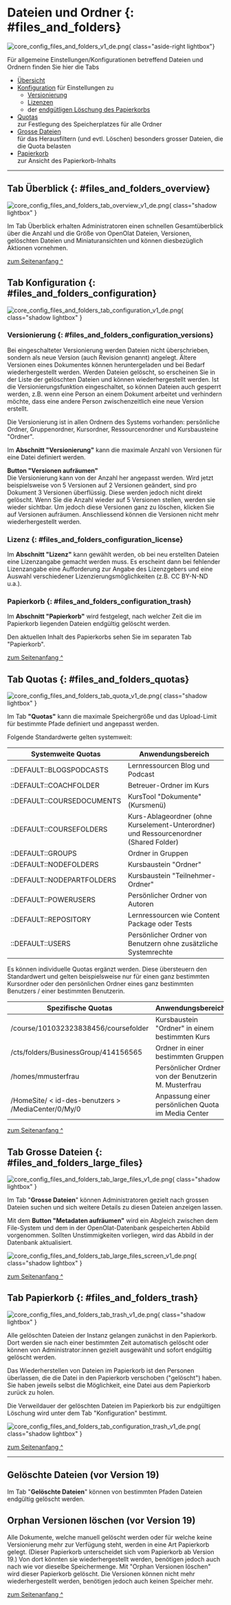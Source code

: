 # Dateien und Ordner {: #files_and_folders}

![core_config_files_and_folders_v1_de.png](assets/core_config_files_and_folders_v1_de.png){ class="aside-right lightbox"}

Für allgemeine Einstellungen/Konfigurationen betreffend Dateien und Ordnern finden Sie hier die Tabs

* [Übersicht](Files_and_Folders.de.md##files_and_folders_overview)
* [Konfiguration](#files_and_folders_configuration) für Einstellungen zu
    * [Versionierung](#files_and_folders_configuration_versions)
    * [Lizenzen](#files_and_folders_configuration_license)
    * der [endgütligen Löschung des Papierkorbs](#files_and_folders_configuration_trash)
* [Quotas](#files_and_folders_quotas)<br>zur Festlegung des Speicherplatzes für alle Ordner
* [Grosse Dateien](#files_and_folders_large_files)<br>für das Herausfiltern (und evtl. Löschen) besonders grosser Dateien, die die Quota belasten
* [Papierkorb](#files_and_folders_trash)<br>zur Ansicht des Papierkorb-Inhalts

---

## Tab Überblick {: #files_and_folders_overview}

![core_config_files_and_folders_tab_overview_v1_de.png](assets/core_config_files_and_folders_tab_overview_v1_de.png){ class="shadow lightbox" }

Im Tab Überblick erhalten Administratoren einen schnellen Gesamtüberblick über die Anzahl und die Größe von OpenOlat Dateien, Versionen, gelöschten Dateien und Miniaturansichten und können diesbezüglich Aktionen vornehmen.

[zum Seitenanfang ^](#files_and_folders)


## Tab Konfiguration {: #files_and_folders_configuration}

![core_config_files_and_folders_tab_configuration_v1_de.png](assets/core_config_files_and_folders_tab_configuration_v1_de.png){ class="shadow lightbox" }


### Versionierung {: #files_and_folders_configuration_versions}


Bei eingeschalteter Versionierung werden Dateien nicht überschrieben, sondern als neue Version (auch Revision genannt) angelegt. Ältere Versionen eines Dokumentes können heruntergeladen und bei Bedarf wiederhergestellt werden. Werden Dateien gelöscht, so erscheinen Sie in der Liste der gelöschten Dateien und können wiederhergestellt werden. Ist die Versionierungsfunktion eingeschaltet, so können Dateien auch gesperrt werden, z.B. wenn eine Person an einem Dokument arbeitet und verhindern möchte, dass eine andere Person zwischenzeitlich eine neue Version erstellt.

Die Versionierung ist in allen Ordnern des Systems vorhanden: persönliche Ordner, Gruppenordner, Kursordner, Ressourcenordner und Kursbausteine "Ordner".

Im **Abschnitt "Versionierung"** kann die maximale Anzahl von Versionen für eine Datei
definiert werden.

**Button "Versionen aufräumen"**<br>
Die Versionierung kann von der Anzahl her angepasst werden. Wird jetzt beispielsweise von 5 Versionen auf 2 Versionen geändert, sind pro Dokument 3 Versionen überflüssig. Diese werden jedoch nicht direkt gelöscht. Wenn Sie die Anzahl wieder auf 5 Versionen stellen, werden sie wieder sichtbar. Um jedoch diese Versionen ganz zu löschen, klicken Sie auf Versionen aufräumen. Anschliessend können die Versionen nicht mehr wiederhergestellt werden.

### Lizenz {: #files_and_folders_configuration_license}

Im **Abschnitt "Lizenz"** kann gewählt werden, ob bei neu erstellten Dateien eine Lizenzangabe gemacht werden muss. Es erscheint dann bei fehlender Lizenzangabe eine Aufforderung zur Angabe des Lizenzgebers und eine Auswahl verschiedener Lizenzierungsmöglichkeiten (z.B. CC BY-N-ND u.a.).


### Papierkorb {: #files_and_folders_configuration_trash}

Im **Abschnitt "Papierkorb"** wird festgelegt, nach welcher Zeit die im Papierkorb liegenden Dateien endgültig gelöscht werden.

Den aktuellen Inhalt des Papierkorbs sehen Sie im separaten Tab "Papierkorb".

[zum Seitenanfang ^](#files_and_folders)



## Tab Quotas {: #files_and_folders_quotas}

![core_config_files_and_folders_tab_quota_v1_de.png](assets/core_config_files_and_folders_tab_quota_v1_de.png){ class="shadow lightbox" }

Im Tab **"Quotas"** kann die maximale Speichergröße und das Upload-Limit für
bestimmte Pfade definiert und angepasst werden.

Folgende Standardwerte gelten systemweit:

Systemweite Quotas | Anwendungsbereich
---------|----------
::DEFAULT::BLOGSPODCASTS | Lernressourcen Blog und Podcast
::DEFAULT::COACHFOLDER | Betreuer-Ordner im Kurs
::DEFAULT::COURSEDOCUMENTS | KursTool "Dokumente" (Kursmenü)
::DEFAULT::COURSEFOLDERS | Kurs-Ablageordner (ohne Kurselement-Unterordner) und Ressourcenordner (Shared Folder)
::DEFAULT::GROUPS | Ordner in Gruppen
::DEFAULT::NODEFOLDERS | Kursbaustein "Ordner"
::DEFAULT::NODEPARTFOLDERS | Kursbaustein "Teilnehmer-Ordner"
::DEFAULT::POWERUSERS | Persönlicher Ordner von Autoren
::DEFAULT::REPOSITORY | Lernressourcen wie Content Package oder Tests
::DEFAULT::USERS | Persönlicher Ordner von Benutzern ohne zusätzliche Systemrechte

Es können individuelle Quotas ergänzt werden. Diese übersteuern den Standardwert und gelten beispielsweise nur für einen ganz bestimmten Kursordner oder den persönlichen Ordner eines ganz bestimmten Benutzers / einer bestimmten Benutzerin.


Spezifische Quotas | Anwendungsbereich
---------|----------
/course/101032323838456/coursefolder | Kursbaustein "Ordner" in einem bestimmten Kurs
/cts/folders/BusinessGroup/414156565 | Ordner in einer bestimmten Gruppen
/homes/mmusterfrau | Persönlicher Ordner von der Benutzerin M. Musterfrau
/HomeSite/ < id-des-benutzers > /MediaCenter/0/My/0 | Anpassung einer persönlichen Quota im Media Center

[zum Seitenanfang ^](#files_and_folders)



## Tab Grosse Dateien {: #files_and_folders_large_files}

![core_config_files_and_folders_tab_large_files_v1_de.png](assets/core_config_files_and_folders_tab_large_files_v1_de.png){ class="shadow lightbox" }

Im Tab "**Grosse Dateien**" können Administratoren gezielt nach grossen Dateien suchen und sich weitere Details zu diesen Dateien anzeigen lassen.

Mit dem **Button "Metadaten aufräumen"** wird ein Abgleich zwischen dem File-System und dem in der OpenOlat-Datenbank gespeicherten Abbild vorgenommen. Sollten Unstimmigkeiten vorliegen, wird das Abbild in der Datenbank aktualisiert.

![core_config_files_and_folders_tab_large_files_screen_v1_de.png](assets/core_config_files_and_folders_tab_large_files_screen_v1_de.png){ class="shadow lightbox" }

[zum Seitenanfang ^](#files_and_folders)


## Tab Papierkorb {: #files_and_folders_trash}

![core_config_files_and_folders_tab_trash_v1_de.png](assets/core_config_files_and_folders_tab_trash_v1_de.png){ class="shadow lightbox" }

Alle gelöschten Dateien der Instanz gelangen zunächst in den Papierkorb. Dort werden sie nach einer bestimmten Zeit automatisch gelöscht oder können von Administrator:innen gezielt ausgewählt und sofort endgültig gelöscht werden.

Das Wiederherstellen von Dateien im Papierkorb ist den Personen überlassen, die die Datei in den Papierkorb verschoben ("gelöscht") haben. Sie haben jeweils selbst die Möglichkeit, eine Datei aus dem Papierkorb zurück zu holen.

Die Verweildauer der gelöschten Dateien im Papierkorb bis zur endgültigen Löschung wird unter dem Tab "Konfiguration" bestimmt.

![core_config_files_and_folders_tab_configuration_trash_v1_de.png](assets/core_config_files_and_folders_tab_configuration_trash_v1_de.png){ class="shadow lightbox" }

[zum Seitenanfang ^](#files_and_folders)


---

## Gelöschte Dateien (vor Version 19)

Im Tab "**Gelöschte Dateien**" können von bestimmten Pfaden Dateien endgültig gelöscht werden.

## Orphan Versionen löschen (vor Version 19)

Alle Dokumente, welche manuell gelöscht werden oder für welche keine Versionierung mehr zur Verfügung steht, werden in eine Art Papierkorb gelegt. (Dieser Papierkorb unterscheidet sich vom Papierkorb ab Version 19.) Von dort könnten sie wiederhergestellt werden, benötigen jedoch auch nach wie vor dieselbe Speichermenge. Mit "Orphan Versionen löschen" wird dieser Papierkorb gelöscht. Die Versionen können nicht mehr wiederhergestellt werden, benötigen jedoch auch keinen Speicher mehr.  

[zum Seitenanfang ^](#files_and_folders)



